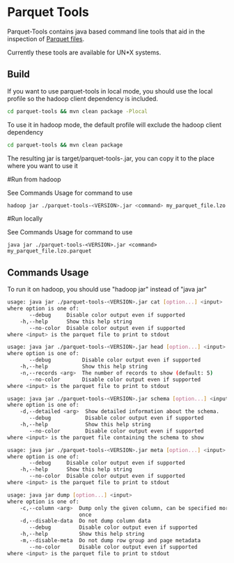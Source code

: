 <!--
  ~ Licensed to the Apache Software Foundation (ASF) under one
  ~ or more contributor license agreements.  See the NOTICE file
  ~ distributed with this work for additional information
  ~ regarding copyright ownership.  The ASF licenses this file
  ~ to you under the Apache License, Version 2.0 (the
  ~ "License"); you may not use this file except in compliance
  ~ with the License.  You may obtain a copy of the License at
  ~
  ~   http://www.apache.org/licenses/LICENSE-2.0
  ~
  ~ Unless required by applicable law or agreed to in writing,
  ~ software distributed under the License is distributed on an
  ~ "AS IS" BASIS, WITHOUT WARRANTIES OR CONDITIONS OF ANY
  ~ KIND, either express or implied.  See the License for the
  ~ specific language governing permissions and limitations
  ~ under the License.
  -->

Parquet Tools
======

Parquet-Tools contains java based command line tools that aid
in the inspection of [Parquet files](https://github.com/Parquet).

Currently these tools are available for UN*X systems.

## Build

If you want to use parquet-tools in local mode, you should use the local profile so the 
hadoop client dependency is included.

```sh
cd parquet-tools && mvn clean package -Plocal 
```

To use it in hadoop mode, the default profile will exclude the hadoop client dependency

```sh
cd parquet-tools && mvn clean package 
```

The resulting jar is target/parquet-tools-<Version>.jar, you can copy it to the place where you
want to use it

#Run from hadoop

See Commands Usage for command to use

```sh
hadoop jar ./parquet-tools-<VERSION>.jar <command> my_parquet_file.lzo.parquet
```

#Run locally

See Commands Usage for command to use

```
java jar ./parquet-tools-<VERSION>.jar <command> my_parquet_file.lzo.parquet
```

## Commands Usage

To run it on hadoop, you should use "hadoop jar" instead of "java jar"

```sh
usage: java jar ./parquet-tools-<VERSION>.jar cat [option...] <input>
where option is one of:
       --debug     Disable color output even if supported
    -h,--help      Show this help string
       --no-color  Disable color output even if supported
where <input> is the parquet file to print to stdout

usage: java jar ./parquet-tools-<VERSION>.jar head [option...] <input>
where option is one of:
       --debug          Disable color output even if supported
    -h,--help           Show this help string
    -n,--records <arg>  The number of records to show (default: 5)
       --no-color       Disable color output even if supported
where <input> is the parquet file to print to stdout

usage: java jar ./parquet-tools-<VERSION>.jar schema [option...] <input>
where option is one of:
    -d,--detailed <arg>  Show detailed information about the schema.
       --debug           Disable color output even if supported
    -h,--help            Show this help string
       --no-color        Disable color output even if supported
where <input> is the parquet file containing the schema to show

usage: java jar ./parquet-tools-<VERSION>.jar meta [option...] <input>
where option is one of:
       --debug     Disable color output even if supported
    -h,--help      Show this help string
       --no-color  Disable color output even if supported
where <input> is the parquet file to print to stdout

usage: java jar dump [option...] <input>
where option is one of:
    -c,--column <arg>  Dump only the given column, can be specified more than
                       once
    -d,--disable-data  Do not dump column data
       --debug         Disable color output even if supported
    -h,--help          Show this help string
    -m,--disable-meta  Do not dump row group and page metadata
       --no-color      Disable color output even if supported
where <input> is the parquet file to print to stdout
```

